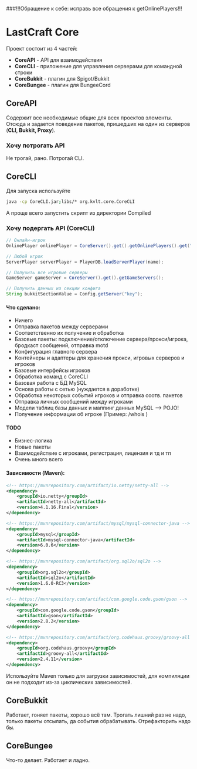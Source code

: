 ###!!!Обращение к себе: исправь все обращения к getOnlinePlayers!!!

# LastCraft Core
Проект состоит из 4 частей:
* **CoreAPI** - API для взаимодействия
* **CoreCLI** - приложение для управления серверами для командной строки
* **CoreBukkit** - плагин для Spigot/Bukkit
* **CoreBungee** - плагин для BungeeCord
## CoreAPI
Содержит все необходимые общие для всех проектов элементы.
Отсюда и задается поведение пакетов, пришедших на один из серверов (__CLI, Bukkit, Proxy__).
### Хочу потрогать API
Не трогай, рано. Потрогай CLI.
## CoreCLI
Для запуска используйте
```bash
java -cp CoreCLI.jar;libs/* org.kvlt.core.CoreCLI
```
А проще всего запустить скрипт из директории Compiled
### Хочу подергать API (CoreCLI)
```java
// Онлайн-игрок
OnlinePlayer onlinePlayer = CoreServer().get().getOnlinePlayers().get("Steve");

// Любой игрок
ServerPlayer serverPlayer = PlayerDB.loadServerPlayer(name);

// Получить все игровые серверы
GameServer gameServer = CoreServer().get().getGameServers();

// Получить данных из секции конфига
String bukkitSectionValue = Config.getServer("key");

```
#### Что сделано:
* Ничего
* Отправка пакетов между серверами
* Соответственно их получение и обработка
* Базовые пакеты: подключение/отключение сервера/прокси/игрока, бродкаст сообщений, отправка motd
* Конфигурация главного сервера
* Контейнеры и адаптеры для хранения прокси, игровых серверов и игроков
* Базовые интерфейсы игроков
* Обработка команд с CoreCLI
* Базовая работа с БД MySQL
* Основа работы с сетью (нуждается в доработке)
* Обработка некоторых событий игроков и отправка соотв. пакетов
* Отправка личных сообщений между игроками
* Модели таблиц базы данных и маппинг данных MySQL --> POJO!
* Получение информации об игроке (Пример: /whois <name>)
#### TODO
* Бизнес-логика
* Новые пакеты
* Взаимодействие с игроками, регистрация, лицензия и тд и тп
* Очень много всего
#### Зависимости (Maven):
```xml
<!-- https://mvnrepository.com/artifact/io.netty/netty-all -->
<dependency>
    <groupId>io.netty</groupId>
    <artifactId>netty-all</artifactId>
    <version>4.1.16.Final</version>
</dependency>

<!-- https://mvnrepository.com/artifact/mysql/mysql-connector-java -->
<dependency>
    <groupId>mysql</groupId>
    <artifactId>mysql-connector-java</artifactId>
    <version>6.0.6</version>
</dependency>

<!-- https://mvnrepository.com/artifact/org.sql2o/sql2o -->
<dependency>
    <groupId>org.sql2o</groupId>
    <artifactId>sql2o</artifactId>
    <version>1.6.0-RC3</version>
</dependency>

<!-- https://mvnrepository.com/artifact/com.google.code.gson/gson -->
<dependency>
    <groupId>com.google.code.gson</groupId>
    <artifactId>gson</artifactId>
    <version>2.8.2</version>
</dependency>

<!-- https://mvnrepository.com/artifact/org.codehaus.groovy/groovy-all -->
<dependency>
    <groupId>org.codehaus.groovy</groupId>
    <artifactId>groovy-all</artifactId>
    <version>2.4.11</version>
</dependency>
```
Используйте Maven только для загрузки зависимостей, для компиляции он не подходит из-за циклических зависимостей.
## CoreBukkit
Работает, гоняет пакеты, хорошо всё там. Трогать лишний раз не надо, только пакеты отсылать, да события обрабатывать.
Отрефакторить надо бы.
## CoreBungee
Что-то делает. Работает и ладно.